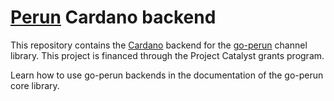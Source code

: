 # [Perun](https://perun.network/) Cardano backend

This repository contains the [Cardano](https://cardano.org/) backend for the [go-perun](https://github.com/perun-network/go-perun) channel library.
This project is financed through the Project Catalyst grants program.

Learn how to use go-perun backends in the documentation of the go-perun core library.